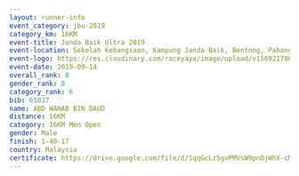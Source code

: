 ```yaml
---
layout: runner-info 
event_category: jbu-2019 
category_km: 16KM 
event-title: Janda Baik Ultra 2019 
event-location: Sekolah Kebangsaan, Kampung Janda Baik, Bentong, Pahang, Malaysia 
event-logo: https://res.cloudinary.com/raceyaya/image/upload/v1569217009/logo/janda-baik_vch1pc.jpg 
event-date: 2019-09-14
overall_rank: 8
gender_rank: 8
category_rank: 6
bib: 61037
name: ABD WAHAB BIN DAUD
distance: 16KM
category: 16KM Men Open
gender: Male
finish: 1-40-17
country: Malaysia
certificate: https://drive.google.com/file/d/1qqGcLz5gvPMVsW9pnOjWhX-cMdg3Xtkx/view?usp=sharing
---
```


